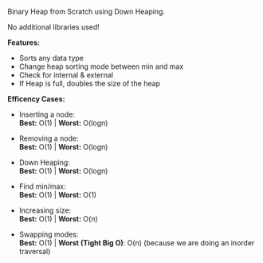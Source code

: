 Binary Heap from Scratch using Down Heaping.

No additional libraries used!

<b>Features:</b>
- Sorts any data type
- Change heap sorting mode between min and max
- Check for internal & external
- If Heap is full, doubles the size of the heap

<b>Efficency Cases:</b>
- Inserting a node:<br>
    <b>Best:</b> O(1)</b> | <b>Worst:</b> O(logn)
    
- Removing a node:<br>
    <b>Best:</b> O(1) | <b>Worst:</b> O(logn)
    
- Down Heaping:<br>
    <b>Best:</b> O(1) | <b>Worst:</b> O(logn)
    
- Find min/max:<br>
    <b>Best:</b> O(1)</b> | <b>Worst:</b> O(1)
    
- Increasing size:<br> 
    <b>Best:</b> O(1) | <b>Worst:</b> O(n)
    
- Swapping modes:<br> 
    <b>Best:</b> O(1) | <b>Worst (Tight Big O)</b>: O(n) (because we are doing an inorder traversal)
